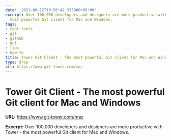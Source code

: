 ```yaml
---
date: '2021-08-12T10:56:42.335000+00:00'
excerpt: Over 100,000 developers and designers are more productive with Tower - the
  most powerful Git client for Mac and Windows.
tags:
- cool-tools
- git
- github
- gui
- tips
- how-to
title: Tower Git Client - The most powerful Git client for Mac and Windows
type: drop
url: https://www.git-tower.com/mac
---
```


# Tower Git Client - The most powerful Git client for Mac and Windows

**URL:** https://www.git-tower.com/mac

**Excerpt:** Over 100,000 developers and designers are more productive with Tower - the most powerful Git client for Mac and Windows.
